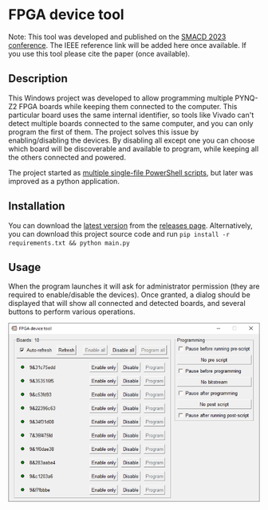 # FPGA device tool

Note: This tool was developed and published on the [SMACD 2023 conference](https://smacd-conference.org/). The IEEE reference link will be added here once available. If you use this tool please cite the paper (once available).

## Description

This Windows project was developed to allow programming multiple PYNQ-Z2 FPGA boards while keeping them connected to the computer.
This particular board uses the same internal identifier, so tools like Vivado can't detect multiple boards connected to the same computer, and you can only program the first of them.
The project solves this issue by enabling/disabling the devices. By disabling all except one you can choose which board will be discoverable and available to program, while keeping all the others connected and powered.

The project started as [multiple single-file PowerShell scripts](https://gist.github.com/abeln94/153391e545934ed8cde2e796dd9bf7b5), but later was improved as a python application.

## Installation

You can download the [latest version](https://github.com/abeln94/fpga-device-tool/releases/latest) from the [releases page](https://github.com/abeln94/fpga-device-tool/releases).
Alternatively, you can download this project source code and run `pip install -r requirements.txt && python main.py`

## Usage

When the program launches it will ask for administrator permission (they are required to enable/disable the devices). Once granted, a dialog should be displayed that will show all connected and detected boards, and several buttons to perform various operations.

![screenshot](docs/screenshot.png)